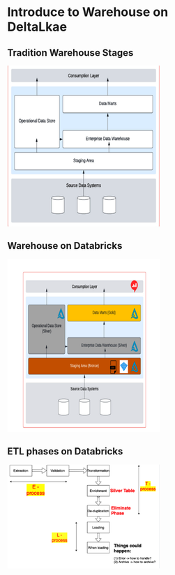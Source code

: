 # Introduce to Warehouse on DeltaLkae


## Tradition Warehouse Stages
<img src="https://github.com/inf7m/Databricks-Practice/blob/81358cac265073a687711981bae6a4f455fa1f70/Warehouse_onDeltaLake/images/Overview_WarehousePhases.png" width="350" alt="Warehouse AS Traditional">

## Warehouse on Databricks
<img src="https://github.com/inf7m/Databricks-Practice/blob/74a3a64a216ea7cad8926d30f652006f3c4ab54b/Warehouse_onDeltaLake/images/WarehouseDatabricks.png" width="350" alt="Warehouse on Databricks">

## ETL phases on Databricks

<img src="https://github.com/inf7m/Databricks-Practice/blob/ca029f67042c3bf43e6e1b960f7506312813049a/Warehouse_onDeltaLake/images/ETL-phases.png" width="350" alt="ETL phases">
